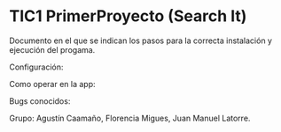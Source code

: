 # TIC1 PrimerProyecto (Search It)
Documento en el que se indican los pasos para la correcta instalación
y ejecución del progama.

Configuración:

Como operar en la app:

Bugs conocidos:

Grupo:
Agustín Caamaño, Florencia Migues, Juan Manuel Latorre.

